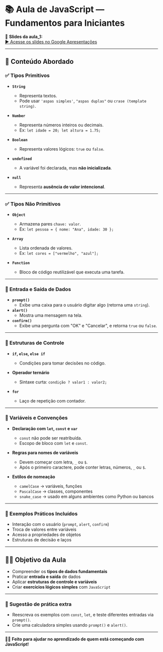 # 📚 Aula de JavaScript — Fundamentos para Iniciantes

🔗 **Slides da aula_1:**  
[▶️ Acesse os slides no Google Apresentações](https://docs.google.com/presentation/d/1f3bI6j3nXl8J5Jp46aVDIO1L9qRMjk_b/edit#slide=id.p1)

---

## 🧠 Conteúdo Abordado

### ✅ Tipos Primitivos

- **`String`**
  - Representa textos.
  - Pode usar `'aspas simples'`, `"aspas duplas"` ou ``crase (template string)``.

- **`Number`**
  - Representa números inteiros ou decimais.
  - Ex: `let idade = 20; let altura = 1.75;`

- **`Boolean`**
  - Representa valores lógicos: `true` ou `false`.

- **`undefined`**
  - A variável foi declarada, mas **não inicializada**.

- **`null`**
  - Representa **ausência de valor intencional**.

---

### ✅ Tipos Não Primitivos

- **`Object`**
  - Armazena pares `chave: valor`.
  - Ex: `let pessoa = { nome: "Ana", idade: 30 };`

- **`Array`**
  - Lista ordenada de valores.
  - Ex: `let cores = ["vermelho", "azul"];`

- **`Function`**
  - Bloco de código reutilizável que executa uma tarefa.

---

### 🧾 Entrada e Saída de Dados

- **`prompt()`**
  - Exibe uma caixa para o usuário digitar algo (retorna uma `string`).
- **`alert()`**
  - Mostra uma mensagem na tela.
- **`confirm()`**
  - Exibe uma pergunta com "OK" e "Cancelar", e retorna `true` ou `false`.

---

### 🔁 Estruturas de Controle

- **`if`, `else`, `else if`**
  - Condições para tomar decisões no código.

- **Operador ternário**
  - Sintaxe curta: `condição ? valor1 : valor2;`

- **`for`**
  - Laço de repetição com contador.

---

### 🧱 Variáveis e Convenções

- **Declaração com `let`, `const` e `var`**
  - `const` não pode ser reatribuída.
  - Escopo de bloco com `let` e `const`.

- **Regras para nomes de variáveis**
  - Devem começar com letra, `_` ou `$`.
  - Após o primeiro caractere, pode conter letras, números, `_` ou `$`.

- **Estilos de nomeação**
  - `camelCase` → variáveis, funções
  - `PascalCase` → classes, componentes
  - `snake_case` → usado em alguns ambientes como Python ou bancos

---

### 💬 Exemplos Práticos Incluídos

- Interação com o usuário (`prompt`, `alert`, `confirm`)
- Troca de valores entre variáveis
- Acesso a propriedades de objetos
- Estruturas de decisão e laços

---

## 🧑‍🏫 Objetivo da Aula

- Compreender os **tipos de dados fundamentais**
- Praticar **entrada e saída** de dados
- Aplicar **estruturas de controle e variáveis**
- Criar **exercícios lógicos simples** com `JavaScript`

---

### 📩 Sugestão de prática extra

- Reescreva os exemplos com `const`, `let`, e teste diferentes entradas via `prompt()`.
- Crie uma calculadora simples usando `prompt()` e `alert()`.

---

🧑‍💻 **Feito para ajudar no aprendizado de quem está começando com JavaScript!**

